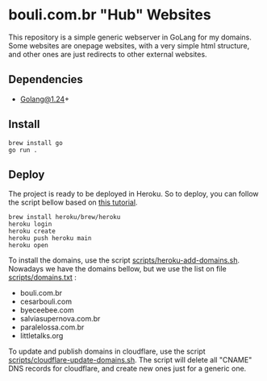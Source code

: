 # bouli.com.br "Hub" Websites

This repository is a simple generic webserver in GoLang for my domains.
Some websites are onepage websites, with a very simple html structure,
and other ones are just redirects to other external websites.

Dependencies
----

- Golang@1.24+

Install
----

```shell
brew install go
go run .
```

Deploy
----

The project is ready to be deployed in Heroku. So to deploy, you can follow the
script bellow based on [this tutorial](https://devcenter.heroku.com/articles/getting-started-with-go#prepare-the-app).

```shell
brew install heroku/brew/heroku
heroku login
heroku create
heroku push heroku main
heroku open
```

To install the domains, use the script [scripts/heroku-add-domains.sh](scripts/heroku-add-domains.sh).
Nowadays we have the domains bellow, but we use the list on file [scripts/domains.txt](scripts/domains.txt) :
- bouli.com.br
- cesarbouli.com
- byeceebee.com
- salviasupernova.com.br
- paralelossa.com.br
- littletalks.org

To update and publish domains in cloudflare, use the script [scripts/cloudflare-update-domains.sh](scripts/cloudflare-update-domains.sh).
The script will delete all "CNAME" DNS records for cloudflare, and create new ones just for a generic one.
